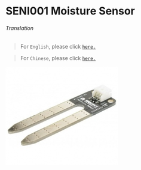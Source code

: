 # SENI001 Moisture Sensor

###### Translation

> For `English`, please click [`here.`](https://github.com/FizzyStudio/SENI001-Moisture-Sensor/blob/master/README.md)

> For `Chinese`, please click [`here.`](https://github.com/FizzyStudio/SENI001-Moisture-Sensor/blob/master/README_CN.md)

![](https://github.com/FizzyStudio/SENI001-Moisture-Sensor/blob/master/pic/SENI001.JPG "SENI001") 

